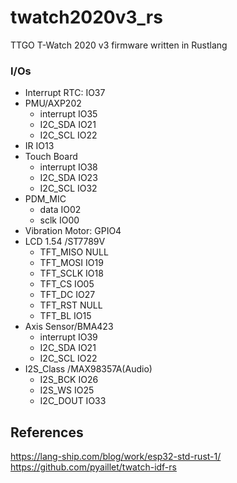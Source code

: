 # twatch2020v3_rs
TTGO T-Watch 2020 v3 firmware written in Rustlang

### I/Os
 - Interrupt RTC: IO37
 - PMU/AXP202
   - interrupt IO35
   - I2C_SDA IO21
   - I2C_SCL IO22
 - IR IO13
 - Touch Board
   - interrupt IO38
   - I2C_SDA IO23
   - I2C_SCL IO32
 - PDM_MIC
   - data IO02
   - sclk IO00
 - Vibration Motor: GPIO4
 - LCD 1.54 /ST7789V
   - TFT_MISO NULL
   - TFT_MOSI IO19
   - TFT_SCLK IO18
   - TFT_CS IO05
   - TFT_DC IO27
   - TFT_RST NULL
   - TFT_BL IO15
 - Axis Sensor/BMA423
   - interrupt IO39
   - I2C_SDA IO21
   - I2C_SCL IO22
 - I2S_Class /MAX98357A(Audio)
   - I2S_BCK IO26
   - I2S_WS IO25
   - I2C_DOUT IO33

## References
https://lang-ship.com/blog/work/esp32-std-rust-1/
https://github.com/pyaillet/twatch-idf-rs
